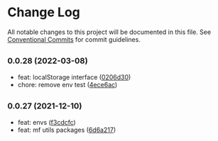 # Change Log

All notable changes to this project will be documented in this file.
See [Conventional Commits](https://conventionalcommits.org) for commit guidelines.

## <small>0.0.28 (2022-03-08)</small>

* feat: localStorage interface ([0206d30](https://github.com/gmahechas/erp/commit/0206d30))
* chore: remove env test ([4ece6ac](https://github.com/gmahechas/erp/commit/4ece6ac))





## <small>0.0.27 (2021-12-10)</small>

* feat: envs ([f3cdcfc](https://github.com/gmahechas/erp/commit/f3cdcfc))
* feat: mf utils packages ([6d6a217](https://github.com/gmahechas/erp/commit/6d6a217))
